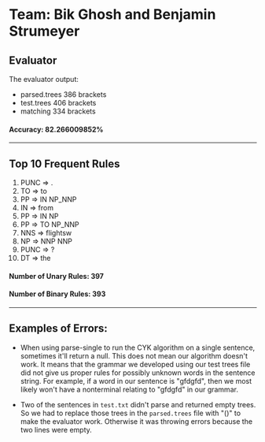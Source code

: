 # Team: Bik Ghosh and Benjamin Strumeyer

## Evaluator

The evaluator output:

* parsed.trees    386 brackets
* test.trees      406 brackets
* matching        334 brackets

#### Accuracy: 82.266009852%

---

## Top 10 Frequent Rules

1. PUNC => .
2. TO => to
3. PP => IN NP_NNP
4. IN => from
5. PP => IN NP
6. PP => TO NP_NNP
7. NNS => flightsw
8. NP => NNP NNP
9. PUNC => ? 
10. DT => the

#### Number of Unary Rules: 397
#### Number of Binary Rules: 393

---

## Examples of Errors:

* When using parse-single to run the CYK algorithm on a single sentence, sometimes it'll return a null. This does not mean our algorithm doesn't work. It means that the grammar we developed using our test trees file did not give us proper rules for possibly unknown words in the sentence string. For example, if a word in our sentence is "gfdgfd", then we most likely won't have a nonterminal relating to "gfdgfd" in our grammar.

* Two of the sentences in `test.txt` didn't parse and returned empty trees. So we had to replace those trees in the `parsed.trees` file with "()" to make the evaluator work. Otherwise it was throwing errors because the two lines were empty.